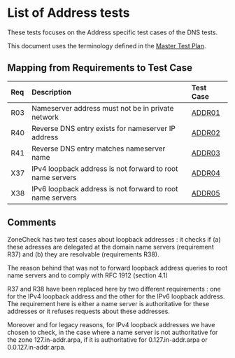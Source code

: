 # List of Address tests

These tests focuses on the Address specific test cases of the DNS tests.

This document uses the terminology defined in the
[Master Test Plan](../Master%20Test%20Plan.md).

## Mapping from Requirements to Test Case

|Req| Description                                                              | Test Case            |
|:--|:-------------------------------------------------------------------------|:---------------------|
|R03| Nameserver address must not be in  private network                       |[ADDR01](address01.md)|
|R40| Reverse DNS entry exists for nameserver IP address                       |[ADDR02](address02.md)|
|R41| Reverse DNS entry matches nameserver name                                |[ADDR03](address03.md)|
|X37| IPv4 loopback address is not forward to root name servers                |[ADDR04](address04.md)|
|X38| IPv6 loopback address is not forward to root name servers                |[ADDR05](address05.md)|



## Comments

ZoneCheck has two test cases about loopback addresses : it checks if (a) these
adresses are delegated at the domain name servers (requirement R37) and (b) 
they are resolvable (requirements R38).

The reason behind that was not to forward loopback address queries to root name
servers and to comply with RFC 1912 (section 4.1)

R37 and R38 have been replaced here by two different requirements : one for the
IPv4 loopback address and the other for the IPv6 loopback address. The
requirement here is either a name server is authoritative for these addresses
or it refuses requests about these addresses.

Moreover and for legacy reasons, for IPv4 loopback addresses we have chosen to
check, in the case where a name server is not authoritative for the zone 
127.in-addr.arpa, if it is authoritative for 0.127.in-addr.arpa or 
0.0.127.in-addr.arpa. 

